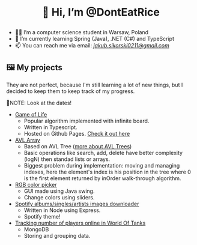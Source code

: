 # <p align="center">👋 Hi, I’m @DontEatRice</p>
- 👨‍🎓 I’m a computer science student in Warsaw, Poland
- 🌱 I’m currently learning Spring (Java), .NET (C#) and TypeScript
- 📫 You can reach me via email: *jakub.sikorski0211@gmail.com*
## 🖼 My projects
They are not perfect, because I'm still learning a lot of new things, but I decided to keep them to keep track of my progress.

📝NOTE: Look at the dates!
- [Game of Life]([https://donteatrice.github.io/Game_of_Life/](https://github.com/DontEatRice/Game_of_Life))
  - Popular algorithm implemented with infinite board.
  - Written in Typescript.
  - Hosted on Github Pages. [Check it out here](https://donteatrice.github.io/Game_of_Life/)
- [AVL Array](https://github.com/DontEatRice/AVL-Array/)
  - Based on AVL Tree ([more about AVL Trees](https://www.programiz.com/dsa/avl-tree))
  - Basic operations like search, add, delete have better complexity (logN) then standad lists or arrays.
  - Biggest problem during implementation: moving and managing indexes, here the element's index is his position in the tree where 0 is the first element returned by inOrder walk-through algorithm.
- [RGB color picker](https://github.com/DontEatRice/RGB-color-picker)
  - GUI made using Java swing.
  - Change colors using sliders.
- [Spotify albums/singles/artists images downloader](https://github.com/DontEatRice/Cover_image_dowload_Spotify)
  - Written in Node using Express.
  - Spotify theme!
- [Tracking number of players online in World Of Tanks](https://github.com/DontEatRice/Server-Stats-WOT)
  - MongoDB
  - Storing and grouping data.
<!---
DontEatRice/DontEatRice is a ✨ special ✨ repository because its `README.md` (this file) appears on your GitHub profile.
You can click the Preview link to take a look at your changes.
--->
